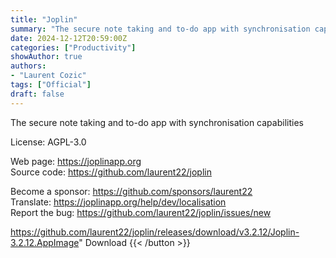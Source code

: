 ```yaml
---
title: "Joplin"
summary: "The secure note taking and to-do app with synchronisation capabilities"
date: 2024-12-12T20:59:00Z
categories: ["Productivity"]
showAuthor: true
authors:
- "Laurent Cozic"
tags: ["Official"]
draft: false
---
```


The secure note taking and to-do app with synchronisation capabilities

License: AGPL-3.0

Web page: <https://joplinapp.org>  
Source code: <https://github.com/laurent22/joplin>

Become a sponsor: <https://github.com/sponsors/laurent22>  
Translate: <https://joplinapp.org/help/dev/localisation>  
Report the bug: <https://github.com/laurent22/joplin/issues/new>  

https://github.com/laurent22/joplin/releases/download/v3.2.12/Joplin-3.2.12.AppImage" 
Download
{{< /button >}}